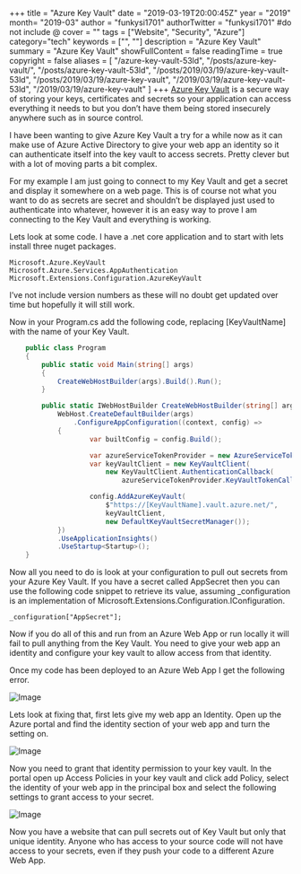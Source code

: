+++
title = "Azure Key Vault"
date = "2019-03-19T20:00:45Z"
year = "2019"
month= "2019-03"
author = "funkysi1701"
authorTwitter = "funkysi1701" #do not include @
cover = ""
tags = ["Website", "Security", "Azure"]
category="tech"
keywords = ["", ""]
description = "Azure Key Vault"
summary = "Azure Key Vault"
showFullContent = false
readingTime = true
copyright = false
aliases = [
    "/azure-key-vault-53ld",
    "/posts/azure-key-vault/",
    "/posts/azure-key-vault-53ld",
    "/posts/2019/03/19/azure-key-vault-53ld",
    "/posts/2019/03/19/azure-key-vault",
    "/2019/03/19/azure-key-vault-53ld",
    "/2019/03/19/azure-key-vault"
]
+++
[Azure Key Vault](https://docs.microsoft.com/en-gb/azure/key-vault/) is a secure way of storing your keys, certificates and secrets so your application can access everything it needs to but you don’t have them being stored insecurely anywhere such as in source control.

I have been wanting to give Azure Key Vault a try for a while now as it can make use of Azure Active Directory to give your web app an identity so it can authenticate itself into the key vault to access secrets. Pretty clever but with a lot of moving parts a bit complex.

For my example I am just going to connect to my Key Vault and get a secret and display it somewhere on a web page. This is of course not what you want to do as secrets are secret and shouldn’t be displayed just used to authenticate into whatever, however it is an easy way to prove I am connecting to the Key Vault and everything is working.

Lets look at some code. I have a .net core application and to start with lets install three nuget packages.

```
Microsoft.Azure.KeyVault
Microsoft.Azure.Services.AppAuthentication
Microsoft.Extensions.Configuration.AzureKeyVault
```

I’ve not include version numbers as these will no doubt get updated over time but hopefully it will still work.

Now in your Program.cs add the following code, replacing [KeyVaultName] with the name of your Key Vault.

```csharp
    public class Program
    {
        public static void Main(string[] args)
        {
            CreateWebHostBuilder(args).Build().Run();
        }

        public static IWebHostBuilder CreateWebHostBuilder(string[] args) =>
            WebHost.CreateDefaultBuilder(args)
                .ConfigureAppConfiguration((context, config) =>
            {
                    var builtConfig = config.Build();

                    var azureServiceTokenProvider = new AzureServiceTokenProvider();
                    var keyVaultClient = new KeyVaultClient(
                        new KeyVaultClient.AuthenticationCallback(
                            azureServiceTokenProvider.KeyVaultTokenCallback));

                    config.AddAzureKeyVault(
                        $"https://[KeyVaultName].vault.azure.net/",
                        keyVaultClient,
                        new DefaultKeyVaultSecretManager());
            })
            .UseApplicationInsights()
            .UseStartup<Startup>();
    }
```

Now all you need to do is look at your configuration to pull out secrets from your Azure Key Vault. If you have a secret called AppSecret then you can use the following code snippet to retrieve its value, assuming \_configuration is an implementation of Microsoft.Extensions.Configuration.IConfiguration.

```
_configuration["AppSecret"];
```

Now if you do all of this and run from an Azure Web App or run locally it will fail to pull anything from the Key Vault. You need to give your web app an identity and configure your key vault to allow access from that identity.

Once my code has been deployed to an Azure Web App I get the following error.

![Image](https://storageaccountblog9f5d.blob.core.windows.net/blazor/wp-content/uploads/2019/03/image.png?fit=662%2C292&ssl=1)

Lets look at fixing that, first lets give my web app an Identity. Open up the Azure portal and find the identity section of your web app and turn the setting on.

![Image](https://storageaccountblog9f5d.blob.core.windows.net/blazor/wp-content/uploads/2019/03/image-1.png?fit=662%2C396&ssl=1)

Now you need to grant that identity permission to your key vault. In the portal open up Access Policies in your key vault and click add Policy, select the identity of your web app in the principal box and select the following settings to grant access to your secret.

![Image](https://storageaccountblog9f5d.blob.core.windows.net/blazor/wp-content/uploads/2019/03/image-2.png?resize=206%2C428&ssl=1)

Now you have a website that can pull secrets out of Key Vault but only that unique identity. Anyone who has access to your source code will not have access to your secrets, even if they push your code to a different Azure Web App.